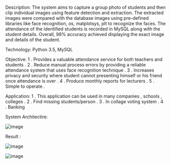 Description: The system aims to capture a group photo of students and then clip individual images using feature detection and extraction. The extracted images were compared with the database images using pre-defined libraries like face recognition, os, matplotsys, plt to recognize the faces. The attendance of the identified students is recorded in MySQL along with the student details. Overall, 98% accuracy achieved displaying the exact image and details of the student.

Technology: Python 3.5, MySQL

Objective: 1 . Provides a valuable attendance service for both teachers and students .
           2 . Reduce manual process errors by providing a reliable attendance system that uses face recognition technique .
           3 . Increases privacy and security where student cannot presenting himself or his friend once attendance is over .
           4 . Produce monthly reports for lecturers .
           5 . Simple to operate .
           
         
Application: 1 . This application can be used in many companies , schools , colleges . 
             2 . Find missing students/person .
             3 . In collage voting system . 
             4 . Banking 
             
             
System Architectire: 
     
![image](https://user-images.githubusercontent.com/67307739/185957166-4371a26a-b664-4137-ac82-57437a49a486.png)


Result : 

![image](https://user-images.githubusercontent.com/67307739/185957826-b2ba2276-1057-45a0-9c47-8f4dd49715e4.png)


![image](https://user-images.githubusercontent.com/67307739/185958251-9ee1ab22-f0b7-44bb-8f01-3d8c7411c17f.png)

